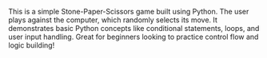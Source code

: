 This is a simple Stone-Paper-Scissors game built using Python. The user plays against the computer, which randomly selects its move. It demonstrates basic Python concepts like conditional statements, loops, and user input handling. Great for beginners looking to practice control flow and logic building!
